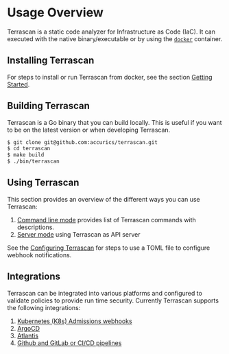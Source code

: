 # Usage Overview
Terrascan is a static code analyzer for Infrastructure as Code (IaC). It can executed with the native binary/executable or by using the [`docker`](#using-docker) container.

## Installing Terrascan

For steps to install or run Terrascan from docker, see the section [Getting Started](getting-started.md).

## Building Terrascan
Terrascan is a Go binary that you can build locally. This is useful if you want to be on the latest version or when developing Terrascan.

``` Bash
$ git clone git@github.com:accurics/terrascan.git
$ cd terrascan
$ make build
$ ./bin/terrascan
```

## Using Terrascan

This section provides an overview of the different ways you can use Terrascan:

1. [Command line mode](command_line_mode.md) provides list of Terrascan commands with descriptions.
2. [Server mode](server_mode.md) using Terrascan as API server

See the [Configuring Terrascan](config_options) for steps to use a TOML file to configure webhook notifications.


## Integrations

Terrascan can be integrated into various platforms and configured to validate policies to provide run time security. Currently Terrascan supports the following integrations:

1. [Kubernetes (K8s) Admissions webhooks](integrations/admission-controller-webhooks-usage.md)
2. [ArgoCD](integrations/argocd-integration.md)
3. [Atlantis](integrations/atlantis-integration.md)
4. [Github and GitLab or CI/CD pipelines](integrations/cicd.md)
